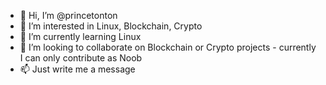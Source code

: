 - 👋 Hi, I’m @princetonton
- 👀 I’m interested in Linux, Blockchain, Crypto
- 🌱 I’m currently learning Linux
- 💞️ I’m looking to collaborate on Blockchain or Crypto projects - currently I can only contribute as Noob
- 📫 Just write me a message

<!---
princetonton/princetonton is a ✨ special ✨ repository because its `README.md` (this file) appears on your GitHub profile.
You can click the Preview link to take a look at your changes.
--->
